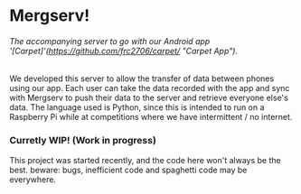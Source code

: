 # Mergserv!
###### The accompanying server to go with our Android app '[Carpet]'(https://github.com/frc2706/carpet/ "Carpet App").

We developed this server to allow the transfer of data between phones using our app.
Each user can take the data recorded with the app and sync with Mergserv to push their data to the server and retrieve everyone else's data.
The language used is Python, since this is intended to run on a Raspberry Pi while at competitions where we have intermittent / no internet.

### Curretly WIP! (Work in progress)
This project was started recently, and the code here won't always be the best. beware: bugs, inefficient code and spaghetti code may be everywhere.
